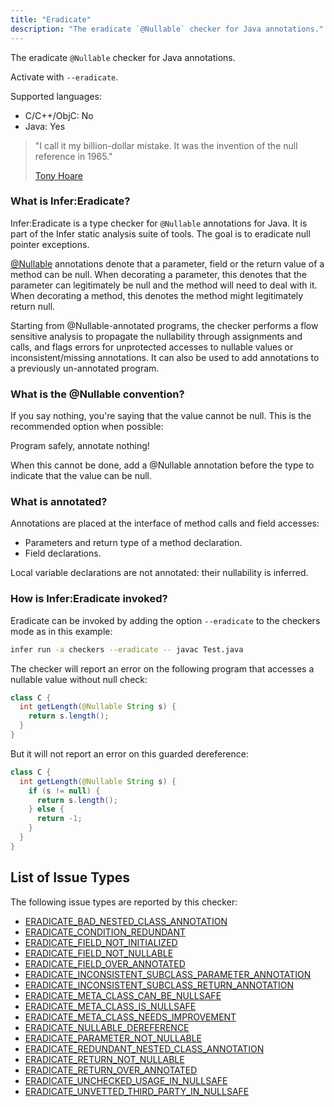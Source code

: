 ```yaml
---
title: "Eradicate"
description: "The eradicate `@Nullable` checker for Java annotations."
---
```


The eradicate `@Nullable` checker for Java annotations.

Activate with `--eradicate`.

Supported languages:
- C/C++/ObjC: No
- Java: Yes

> "I call it my billion-dollar mistake. It was the invention of the null
> reference in 1965."
>
> [Tony Hoare](http://en.wikipedia.org/wiki/Tony_Hoare)

### What is Infer:Eradicate?

Infer:Eradicate is a type checker for `@Nullable` annotations for Java. It is part
of the Infer static analysis suite of tools. The goal is to eradicate null
pointer exceptions.

<a href="https://developer.android.com/reference/android/support/annotation/Nullable.html">@Nullable</a>
annotations denote that a parameter, field or the return value of a method can
be null. When decorating a parameter, this denotes that the parameter can
legitimately be null and the method will need to deal with it. When decorating a
method, this denotes the method might legitimately return null.

Starting from @Nullable-annotated programs, the checker performs a flow
sensitive analysis to propagate the nullability through assignments and calls,
and flags errors for unprotected accesses to nullable values or
inconsistent/missing annotations. It can also be used to add annotations to a
previously un-annotated program.

### What is the @Nullable convention?

If you say nothing, you're saying that the value cannot be null. This is the
recommended option when possible:

Program safely, annotate nothing!

When this cannot be done, add a @Nullable annotation before the type to indicate
that the value can be null.

### What is annotated?

Annotations are placed at the interface of method calls and field accesses:

- Parameters and return type of a method declaration.
- Field declarations.

Local variable declarations are not annotated: their nullability is inferred.

### How is Infer:Eradicate invoked?

Eradicate can be invoked by adding the option `--eradicate` to the checkers mode
as in this example:

```bash
infer run -a checkers --eradicate -- javac Test.java
```

The checker will report an error on the following program that accesses a
nullable value without null check:

```java
class C {
  int getLength(@Nullable String s) {
    return s.length();
  }
}
```

But it will not report an error on this guarded dereference:

```java
class C {
  int getLength(@Nullable String s) {
    if (s != null) {
      return s.length();
    } else {
      return -1;
    }
  }
}
```


## List of Issue Types

The following issue types are reported by this checker:
- [ERADICATE_BAD_NESTED_CLASS_ANNOTATION](/docs/next/all-issue-types#eradicate_bad_nested_class_annotation)
- [ERADICATE_CONDITION_REDUNDANT](/docs/next/all-issue-types#eradicate_condition_redundant)
- [ERADICATE_FIELD_NOT_INITIALIZED](/docs/next/all-issue-types#eradicate_field_not_initialized)
- [ERADICATE_FIELD_NOT_NULLABLE](/docs/next/all-issue-types#eradicate_field_not_nullable)
- [ERADICATE_FIELD_OVER_ANNOTATED](/docs/next/all-issue-types#eradicate_field_over_annotated)
- [ERADICATE_INCONSISTENT_SUBCLASS_PARAMETER_ANNOTATION](/docs/next/all-issue-types#eradicate_inconsistent_subclass_parameter_annotation)
- [ERADICATE_INCONSISTENT_SUBCLASS_RETURN_ANNOTATION](/docs/next/all-issue-types#eradicate_inconsistent_subclass_return_annotation)
- [ERADICATE_META_CLASS_CAN_BE_NULLSAFE](/docs/next/all-issue-types#eradicate_meta_class_can_be_nullsafe)
- [ERADICATE_META_CLASS_IS_NULLSAFE](/docs/next/all-issue-types#eradicate_meta_class_is_nullsafe)
- [ERADICATE_META_CLASS_NEEDS_IMPROVEMENT](/docs/next/all-issue-types#eradicate_meta_class_needs_improvement)
- [ERADICATE_NULLABLE_DEREFERENCE](/docs/next/all-issue-types#eradicate_nullable_dereference)
- [ERADICATE_PARAMETER_NOT_NULLABLE](/docs/next/all-issue-types#eradicate_parameter_not_nullable)
- [ERADICATE_REDUNDANT_NESTED_CLASS_ANNOTATION](/docs/next/all-issue-types#eradicate_redundant_nested_class_annotation)
- [ERADICATE_RETURN_NOT_NULLABLE](/docs/next/all-issue-types#eradicate_return_not_nullable)
- [ERADICATE_RETURN_OVER_ANNOTATED](/docs/next/all-issue-types#eradicate_return_over_annotated)
- [ERADICATE_UNCHECKED_USAGE_IN_NULLSAFE](/docs/next/all-issue-types#eradicate_unchecked_usage_in_nullsafe)
- [ERADICATE_UNVETTED_THIRD_PARTY_IN_NULLSAFE](/docs/next/all-issue-types#eradicate_unvetted_third_party_in_nullsafe)
